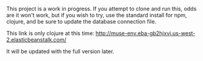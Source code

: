This project is a work in progress. If you attempt to clone and run this, odds are it won't work, but if you wish to try,
use the standard install for npm, clojure, and be sure to update the database connection file.

This link is only clojure at this time: http://muse-env.eba-gb2hjxvj.us-west-2.elasticbeanstalk.com/

It will be updated with the full version later.
